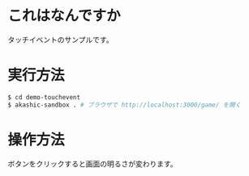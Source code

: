 # これはなんですか

タッチイベントのサンプルです。

# 実行方法

```sh
$ cd demo-touchevent
$ akashic-sandbox . # ブラウザで http://localhost:3000/game/ を開く
```

# 操作方法

ボタンをクリックすると画面の明るさが変わります。
